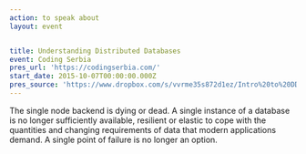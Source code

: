 ```yaml
---
action: to speak about
layout: event


title: Understanding Distributed Databases
event: Coding Serbia
pres_url: 'https://codingserbia.com/'
start_date: 2015-10-07T00:00:00.000Z
pres_source: 'https://www.dropbox.com/s/vvrme35s872d1ez/Intro%20to%20DD.key?dl=0'
---
```


The single node backend is dying or dead. A single instance of a database is no longer sufficiently available, resilient or elastic to cope with the quantities and changing requirements of data that modern applications demand. A single point of failure is no longer an option.
